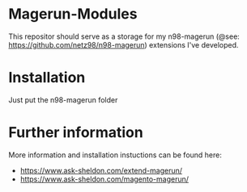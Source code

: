 # Magerun-Modules
This repositor should serve as a storage for my n98-magerun (@see: https://github.com/netz98/n98-magerun) extensions I've developed.

# Installation
Just put the n98-magerun folder 

# Further information 
More information and installation instuctions can be found here:
 - https://www.ask-sheldon.com/extend-magerun/
 - https://www.ask-sheldon.com/magento-magerun/